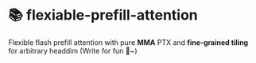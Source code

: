# 📚 flexiable-prefill-attention
Flexible flash prefill attention with pure **MMA** PTX and **fine-grained tiling** for arbitrary headdim (Write for fun 👀~)
